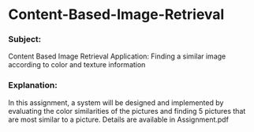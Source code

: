 # Content-Based-Image-Retrieval

### Subject: 
  Content Based Image Retrieval Application: Finding a similar image according to color and texture information

### Explanation: 
  In this assignment, a system will be designed and implemented by evaluating the color similarities of the pictures and finding 5 pictures that are   most similar to a picture.
  Details are available in Assignment.pdf
